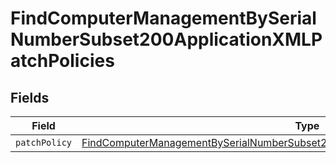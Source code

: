 # FindComputerManagementBySerialNumberSubset200ApplicationXMLPatchPolicies


## Fields

| Field                                                                                                                                                                                                 | Type                                                                                                                                                                                                  | Required                                                                                                                                                                                              | Description                                                                                                                                                                                           |
| ----------------------------------------------------------------------------------------------------------------------------------------------------------------------------------------------------- | ----------------------------------------------------------------------------------------------------------------------------------------------------------------------------------------------------- | ----------------------------------------------------------------------------------------------------------------------------------------------------------------------------------------------------- | ----------------------------------------------------------------------------------------------------------------------------------------------------------------------------------------------------- |
| `patchPolicy`                                                                                                                                                                                         | [FindComputerManagementBySerialNumberSubset200ApplicationXMLPatchPoliciesPatchPolicy](../../models/operations/findcomputermanagementbyserialnumbersubset200applicationxmlpatchpoliciespatchpolicy.md) | :heavy_minus_sign:                                                                                                                                                                                    | N/A                                                                                                                                                                                                   |